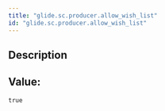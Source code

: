 ```yaml
---
title: "glide.sc.producer.allow_wish_list"
id: "glide.sc.producer.allow_wish_list"
---
```

## Description



## Value: 
```
true
```
